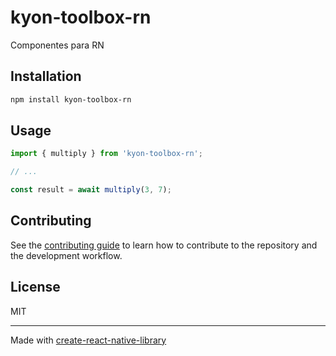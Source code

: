 # kyon-toolbox-rn

Componentes para RN

## Installation

```sh
npm install kyon-toolbox-rn
```

## Usage

```js
import { multiply } from 'kyon-toolbox-rn';

// ...

const result = await multiply(3, 7);
```

## Contributing

See the [contributing guide](CONTRIBUTING.md) to learn how to contribute to the repository and the development workflow.

## License

MIT

---

Made with [create-react-native-library](https://github.com/callstack/react-native-builder-bob)
